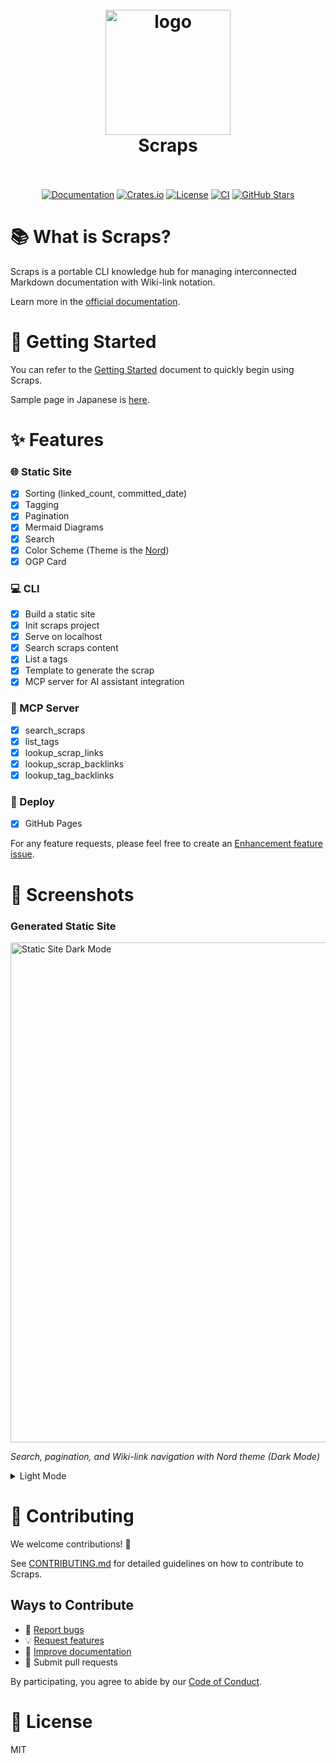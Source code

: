 <h1 align="center">
  <br>
  <img src="https://github.com/boykush/scraps/blob/main/assets/logo_opacity.png?raw=true" alt="logo" width="200">
  <br>
  Scraps
  <br>
  <br>
</h1>

<p align="center">
<a href="https://boykush.github.io/scraps/"><img alt="Documentation" src="https://img.shields.io/badge/docs-latest-blue?style=flat-square"></a>
<a href="https://crates.io/crates/scraps"><img alt="Crates.io" src="https://img.shields.io/crates/v/scraps?style=flat-square"></a>
<a href="https://github.com/boykush/scraps/blob/main/LICENSE.md"><img alt="License" src="https://img.shields.io/badge/license-MIT-blue?style=flat-square"></a>
<a href="https://github.com/boykush/scraps/actions/workflows/cargo-test-and-lint.yml"><img alt="CI" src="https://img.shields.io/github/actions/workflow/status/boykush/scraps/cargo-test-and-lint.yml?branch=main&style=flat-square"></a>
<a href="https://github.com/boykush/scraps"><img alt="GitHub Stars" src="https://img.shields.io/github/stars/boykush/scraps?style=social"></a>
</p>

# 📚 What is Scraps?

Scraps is a portable CLI knowledge hub for managing interconnected Markdown documentation with Wiki-link notation.

Learn more in the [official documentation](https://boykush.github.io/scraps/).

# 🚀 Getting Started

You can refer to the [Getting Started](https://boykush.github.io/scraps/scraps/getting-started.html) document to quickly begin using Scraps.

Sample page in Japanese is [here](https://boykush.github.io/wiki/).

# ✨ Features

### 🌐 Static Site
- [x] Sorting (linked_count, committed_date)
- [x] Tagging
- [x] Pagination
- [x] Mermaid Diagrams
- [x] Search
- [x] Color Scheme (Theme is the [Nord](https://www.nordtheme.com/))
- [x] OGP Card
### 💻 CLI
- [x] Build a static site
- [x] Init scraps project
- [x] Serve on localhost
- [x] Search scraps content
- [x] List a tags
- [x] Template to generate the scrap
- [x] MCP server for AI assistant integration
### 🤖 MCP Server
- [x] search_scraps
- [x] list_tags
- [x] lookup_scrap_links
- [x] lookup_scrap_backlinks
- [x] lookup_tag_backlinks
### 🚢 Deploy
- [x] GitHub Pages

For any feature requests, please feel free to create an [Enhancement feature issue](https://github.com/boykush/scraps/issues/new?assignees=&labels=enhancement&projects=&template=enhancement-feature-template.md&title=).

# 📸 Screenshots

### Generated Static Site
<img src="https://github.com/boykush/scraps/blob/main/assets/dark_mode.png?raw=true" alt="Static Site Dark Mode" width="800">

*Search, pagination, and Wiki-link navigation with Nord theme (Dark Mode)*

<details>
<summary>Light Mode</summary>
<img src="https://github.com/boykush/scraps/blob/main/assets/light_mode.png?raw=true" alt="Static Site Light Mode" width="800">
</details>

# 🤝 Contributing

We welcome contributions! 🎉

See [CONTRIBUTING.md](CONTRIBUTING.md) for detailed guidelines on how to contribute to Scraps.

## Ways to Contribute

- 🐛 [Report bugs](https://github.com/boykush/scraps/issues/new?template=bug-report-template.md)
- 💡 [Request features](https://github.com/boykush/scraps/issues/new?template=enhancement-feature-template.md)
- 📖 [Improve documentation](https://github.com/boykush/scraps/tree/main/scraps)
- 🔧 Submit pull requests

By participating, you agree to abide by our [Code of Conduct](CODE_OF_CONDUCT.md).

# 📄 License

MIT

